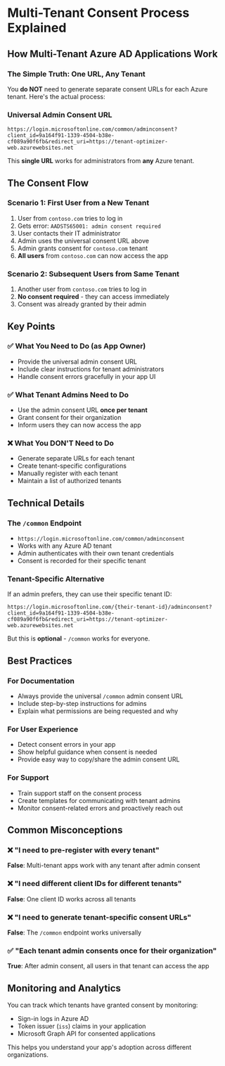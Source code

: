 # Multi-Tenant Consent Process Explained

## How Multi-Tenant Azure AD Applications Work

### **The Simple Truth: One URL, Any Tenant**

You **do NOT** need to generate separate consent URLs for each Azure tenant. Here's the actual process:

### **Universal Admin Consent URL**
```
https://login.microsoftonline.com/common/adminconsent?client_id=9a164f91-1339-4504-b38e-cf089a90f6fb&redirect_uri=https://tenant-optimizer-web.azurewebsites.net
```

This **single URL** works for administrators from **any** Azure tenant.

## **The Consent Flow**

### **Scenario 1: First User from a New Tenant**
1. User from `contoso.com` tries to log in
2. Gets error: `AADSTS65001: admin consent required`
3. User contacts their IT administrator
4. Admin uses the universal consent URL above
5. Admin grants consent for `contoso.com` tenant
6. **All users** from `contoso.com` can now access the app

### **Scenario 2: Subsequent Users from Same Tenant**
1. Another user from `contoso.com` tries to log in
2. **No consent required** - they can access immediately
3. Consent was already granted by their admin

## **Key Points**

### ✅ **What You Need to Do (as App Owner)**
- Provide the universal admin consent URL
- Include clear instructions for tenant administrators
- Handle consent errors gracefully in your app UI

### ✅ **What Tenant Admins Need to Do**
- Use the admin consent URL **once per tenant**
- Grant consent for their organization
- Inform users they can now access the app

### ❌ **What You DON'T Need to Do**
- Generate separate URLs for each tenant
- Create tenant-specific configurations
- Manually register with each tenant
- Maintain a list of authorized tenants

## **Technical Details**

### **The `/common` Endpoint**
- `https://login.microsoftonline.com/common/adminconsent`
- Works with any Azure AD tenant
- Admin authenticates with their own tenant credentials
- Consent is recorded for their specific tenant

### **Tenant-Specific Alternative**
If an admin prefers, they can use their specific tenant ID:
```
https://login.microsoftonline.com/{their-tenant-id}/adminconsent?client_id=9a164f91-1339-4504-b38e-cf089a90f6fb&redirect_uri=https://tenant-optimizer-web.azurewebsites.net
```

But this is **optional** - `/common` works for everyone.

## **Best Practices**

### **For Documentation**
- Always provide the universal `/common` admin consent URL
- Include step-by-step instructions for admins
- Explain what permissions are being requested and why

### **For User Experience**
- Detect consent errors in your app
- Show helpful guidance when consent is needed
- Provide easy way to copy/share the admin consent URL

### **For Support**
- Train support staff on the consent process
- Create templates for communicating with tenant admins
- Monitor consent-related errors and proactively reach out

## **Common Misconceptions**

### ❌ **"I need to pre-register with every tenant"**
**False**: Multi-tenant apps work with any tenant after admin consent

### ❌ **"I need different client IDs for different tenants"**
**False**: One client ID works across all tenants

### ❌ **"I need to generate tenant-specific consent URLs"**
**False**: The `/common` endpoint works universally

### ✅ **"Each tenant admin consents once for their organization"**
**True**: After admin consent, all users in that tenant can access the app

## **Monitoring and Analytics**

You can track which tenants have granted consent by monitoring:
- Sign-in logs in Azure AD
- Token issuer (`iss`) claims in your application
- Microsoft Graph API for consented applications

This helps you understand your app's adoption across different organizations.
